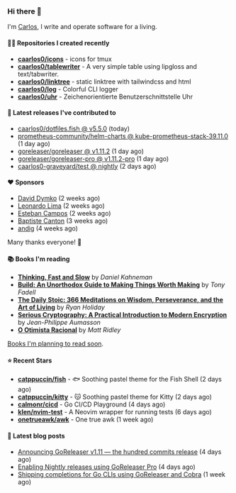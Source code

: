 ### Hi there 👋

I'm [Carlos](https://caarlos0.dev), I write and operate software for a living.

#### 👨‍💻 Repositories I created recently
- **[caarlos0/icons](https://github.com/caarlos0/icons)** - icons for tmux
- **[caarlos0/tablewriter](https://github.com/caarlos0/tablewriter)** - A very simple table using lipgloss and text/tabwriter.
- **[caarlos0/linktree](https://github.com/caarlos0/linktree)** - static linktree with tailwindcss and html
- **[caarlos0/log](https://github.com/caarlos0/log)** - Colorful CLI logger
- **[caarlos0/uhr](https://github.com/caarlos0/uhr)** - Zeichenorientierte Benutzerschnittstelle Uhr

#### 🚀 Latest releases I've contributed to


- [caarlos0/dotfiles.fish @ v5.5.0](https://github.com/caarlos0/dotfiles.fish/releases/tag/v5.5.0) (today)
- [prometheus-community/helm-charts @ kube-prometheus-stack-39.11.0](https://github.com/prometheus-community/helm-charts/releases/tag/kube-prometheus-stack-39.11.0) (1 day ago)
- [goreleaser/goreleaser @ v1.11.2](https://github.com/goreleaser/goreleaser/releases/tag/v1.11.2) (1 day ago)
- [goreleaser/goreleaser-pro @ v1.11.2-pro](https://github.com/goreleaser/goreleaser-pro/releases/tag/v1.11.2-pro) (1 day ago)
- [caarlos0-graveyard/test @ nightly](https://github.com/caarlos0-graveyard/test/releases/tag/nightly) (2 days ago)

#### ❤️ Sponsors
- [David Dymko](https://github.com/ddymko) (2 weeks ago)
- [Leonardo Lima](https://github.com/leozz37) (2 weeks ago)
- [Esteban Campos](https://github.com/stvmachine) (2 weeks ago)
- [Baptiste Canton](https://github.com/batmac) (3 weeks ago)
- [andig](https://github.com/andig) (4 weeks ago)

Many thanks everyone! 🙏

#### 📚 Books I'm reading
- **[Thinking, Fast and Slow](https://www.goodreads.com/book/show/13135899-thinking-fast-and-slow)** by _Daniel Kahneman_
- **[Build: An Unorthodox Guide to Making Things Worth Making](https://www.goodreads.com/book/show/58733670-build)** by _Tony Fadell_
- **[The Daily Stoic: 366 Meditations on Wisdom, Perseverance, and the Art of Living](https://www.goodreads.com/book/show/29093292-the-daily-stoic)** by _Ryan Holiday_
- **[Serious Cryptography: A Practical Introduction to Modern Encryption](https://www.goodreads.com/book/show/36265193-serious-cryptography)** by _Jean-Philippe Aumasson_
- **[O Otimista Racional](https://www.goodreads.com/book/show/32706964-o-otimista-racional)** by _Matt Ridley_

[Books I'm planning to read soon](https://www.amazon.com.br/hz/wishlist/ls/EB8P7VS717SV).

#### ⭐ Recent Stars


- **[catppuccin/fish](https://github.com/catppuccin/fish)** - 🐟 Soothing pastel theme for the Fish Shell (2 days ago)
- **[catppuccin/kitty](https://github.com/catppuccin/kitty)** - 😽 Soothing pastel theme for Kitty (2 days ago)
- **[calmonr/cicd](https://github.com/calmonr/cicd)** - Go CI/CD Playground (4 days ago)
- **[klen/nvim-test](https://github.com/klen/nvim-test)** - A Neovim wrapper for running tests (6 days ago)
- **[onetrueawk/awk](https://github.com/onetrueawk/awk)** - One true awk (1 week ago)

#### 📄 Latest blog posts
- [Announcing GoReleaser v1.11 — the hundred commits release](https://carlosbecker.com/posts/goreleaser-v1.11/) (4 days ago)
- [Enabling Nightly releases using GoReleaser Pro](https://carlosbecker.com/posts/goreleaser-nightly/) (4 days ago)
- [Shipping completions for Go CLIs using GoReleaser and Cobra](https://carlosbecker.com/posts/golang-completions-cobra/) (1 week ago)
